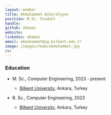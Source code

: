 ```yaml
---
layout: member
title: Akmuhammet Ashyralyyev
position: M.Sc. Student
handle: 
github: akmami
website: 
linkedin: akmami
email: akmuhammet@ug.bilkent.edu.tr
image: /images/team/akmuhammet.jpg
cv: 
---
```



### Education

- M. Sc., Computer Engineering, 2023 - present
  - [Bilkent University](http://www.cs.bilkent.edu.tr/), Ankara, Turkey

- B. Sc., Computer Engineering, 2023
  - [Bilkent University](http://www.cs.bilkent.edu.tr/), Ankara, Turkey
